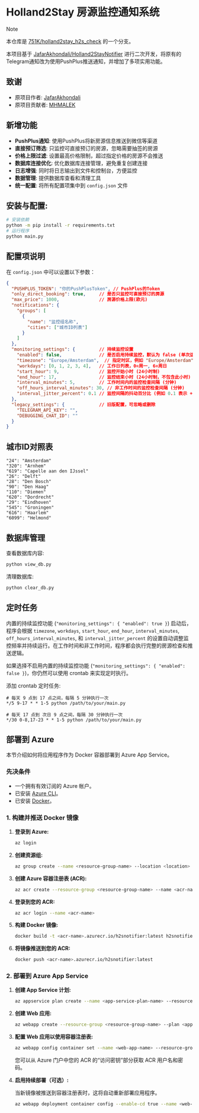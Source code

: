 # Holland2Stay 房源监控通知系统

> [!NOTE]
> 本仓库是 [751K/holland2stay_h2s_check](https://github.com/751K/holland2stay_h2s_check) 的一个分支。

本项目基于 [JafarAkhondali/Holland2StayNotifier](https://github.com/JafarAkhondali/Holland2StayNotifier) 进行二次开发，将原有的Telegram通知改为使用PushPlus推送通知，并增加了多项实用功能。

## 致谢
- 原项目作者: [JafarAkhondali](https://github.com/JafarAkhondali)
- 原项目贡献者: [MHMALEK](https://github.com/MHMALEK)

## 新增功能
- **PushPlus通知**: 使用PushPlus将新房源信息推送到微信等渠道
- **直接预订筛选**: 只监控可直接预订的房源，忽略需要抽签的房源
- **价格上限过滤**: 设置最高价格限制，超过指定价格的房源不会推送
- **数据库连接优化**: 优化数据库连接管理，避免重复创建连接
- **日志增强**: 同时将日志输出到文件和控制台，方便监控
- **数据管理**: 提供数据库查看和清理工具
- **统一配置**: 将所有配置项集中到 `config.json` 文件

## 安装与配置:
```bash
# 安装依赖
python -m pip install -r requirements.txt 
# 运行程序
python main.py
```

## 配置项说明
在 `config.json` 中可以设置以下参数：

```json
{
  "PUSHPLUS_TOKEN": "你的PushPlusToken", // PushPlus的Token
  "only_direct_booking": true,     // 是否只监控可直接预订的房源
  "max_price": 1000,               // 房源价格上限(欧元)
  "notifications": {
    "groups": [
      {
        "name": "监控组名称",
        "cities": ["城市ID列表"]
      }
    ]
  },
  "monitoring_settings": {         // 持续监控设置
    "enabled": false,              // 是否启用持续监控，默认为 false (单次运行)
    "timezone": "Europe/Amsterdam",  // 指定时区，例如 "Europe/Amsterdam"
    "workdays": [0, 1, 2, 3, 4],   // 工作日列表，0=周一, 6=周日
    "start_hour": 9,               // 监控开始小时 (24小时制)
    "end_hour": 17,                // 监控结束小时 (24小时制，不包含此小时)
    "interval_minutes": 5,         // 工作时间内的监控检查间隔 (分钟)
    "off_hours_interval_minutes": 30, // 非工作时间的监控检查间隔 (分钟)
    "interval_jitter_percent": 0.1 // 监控间隔的抖动百分比 (例如 0.1 表示 +/-10%)
  },
  "legacy_settings": {             // 旧版配置，可忽略或删除
    "TELEGRAM_API_KEY": "",
    "DEBUGGING_CHAT_ID": ""
  }
}
```

## 城市ID对照表
```
"24": "Amsterdam"
"320": "Arnhem"
"619": "Capelle aan den IJssel"
"26": "Delft"
"28": "Den Bosch"
"90": "Den Haag"
"110": "Diemen"
"620": "Dordrecht"
"29": "Eindhoven"
"545": "Groningen"
"616": "Haarlem"
"6099": "Helmond"
```

## 数据库管理
查看数据库内容:
```bash
python view_db.py
```

清理数据库:
```bash
python clear_db.py
```

## 定时任务

内置的持续监控功能 (`"monitoring_settings": { "enabled": true }`) 启动后，程序会根据 `timezone`, `workdays`, `start_hour`, `end_hour`, `interval_minutes`, `off_hours_interval_minutes`, 和 `interval_jitter_percent` 的设置自动调整监控频率并持续运行。在工作时间和非工作时间，程序都会执行完整的房源检查和推送逻辑。

如果选择不启用内置的持续监控功能 (`"monitoring_settings": { "enabled": false }`)，你仍然可以使用 crontab 来实现定时执行。

添加 crontab 定时任务:
```
# 每天 9 点到 17 点之间，每隔 5 分钟执行一次
*/5 9-17 * * 1-5 python /path/to/your/main.py

# 每天 17 点到 次日 9 点之间，每隔 30 分钟执行一次
*/30 0-8,17-23 * * 1-5 python /path/to/your/main.py
```

## 部署到 Azure

本节介绍如何将应用程序作为 Docker 容器部署到 Azure App Service。

### 先决条件

*   一个拥有有效订阅的 Azure 帐户。
*   已安装 [Azure CLI](https://docs.microsoft.com/en-us/cli/azure/install-azure-cli)。
*   已安装 [Docker](https://docs.docker.com/get-docker/)。

### 1. 构建并推送 Docker 镜像

1.  **登录到 Azure:**

    ```bash
    az login
    ```

2.  **创建资源组:**

    ```bash
    az group create --name <resource-group-name> --location <location>
    ```

3.  **创建 Azure 容器注册表 (ACR):**

    ```bash
    az acr create --resource-group <resource-group-name> --name <acr-name> --sku Basic --admin-enabled true
    ```

4.  **登录到您的 ACR:**

    ```bash
    az acr login --name <acr-name>
    ```

5.  **构建 Docker 镜像:**

    ```bash
    docker build -t <acr-name>.azurecr.io/h2snotifier:latest h2snotifier/
    ```

6.  **将镜像推送到您的 ACR:**

    ```bash
    docker push <acr-name>.azurecr.io/h2snotifier:latest
    ```

### 2. 部署到 Azure App Service

1.  **创建 App Service 计划:**

    ```bash
    az appservice plan create --name <app-service-plan-name> --resource-group <resource-group-name> --is-linux
    ```

2.  **创建 Web 应用:**

    ```bash
    az webapp create --resource-group <resource-group-name> --plan <app-service-plan-name> --name <web-app-name> --deployment-container-image-name <acr-name>.azurecr.io/h2snotifier:latest
    ```

3.  **配置 Web 应用以使用容器注册表:**

    ```bash
    az webapp config container set --name <web-app-name> --resource-group <resource-group-name> --docker-custom-image-name <acr-name>.azurecr.io/h2snotifier:latest --docker-registry-server-url https://<acr-name>.azurecr.io --docker-registry-server-user <acr-username> --docker-registry-server-password <acr-password>
    ```

    您可以从 Azure 门户中您的 ACR 的“访问密钥”部分获取 ACR 用户名和密码。

4.  **启用持续部署（可选）:**

    当新镜像被推送到容器注册表时，这将自动重新部署应用程序。

    ```bash
    az webapp deployment container config --enable-cd true --name <web-app-name> --resource-group <resource-group-name>
    ```
